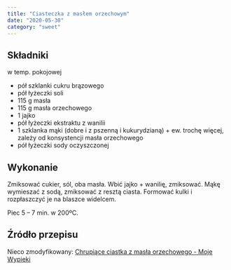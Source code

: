 ```yaml
---
title: "Ciasteczka z masłem orzechowym"
date: "2020-05-30"
category: "sweet"
---
```


## Składniki

w temp. pokojowej

- pół szklanki cukru brązowego
- pół łyżeczki soli
- 115 g masła
- 115 g masła orzechowego
- 1 jajko
- pół łyżeczki ekstraktu z wanilii
- 1 szklanka mąki (dobre i z pszenną i kukurydzianą) + ew. trochę więcej, zależy od konsystencji masła orzechowego
- pół łyżeczki sody oczyszczonej

## Wykonanie

Zmiksować cukier, sól, oba masła. Wbić jajko + wanilię, zmiksować. Mąkę wymieszać z sodą, zmiksować z resztą ciasta. Formować kulki i rozpłaszczyć je na blaszce widelcem.

Piec 5 – 7 min. w 200ºC.

## Źródło przepisu

Nieco zmodyfikowany: [Chrupiące ciastka z masła orzechowego - Moje Wypieki](https://www.mojewypieki.com/przepis/crunchy-peanut-butter-cookies-przepis-i)
